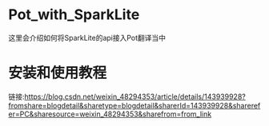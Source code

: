 # Pot_with_SparkLite
 这里会介绍如何将SparkLite的api接入Pot翻译当中
# 安装和使用教程
链接:https://blog.csdn.net/weixin_48294353/article/details/143939928?fromshare=blogdetail&sharetype=blogdetail&sharerId=143939928&sharerefer=PC&sharesource=weixin_48294353&sharefrom=from_link